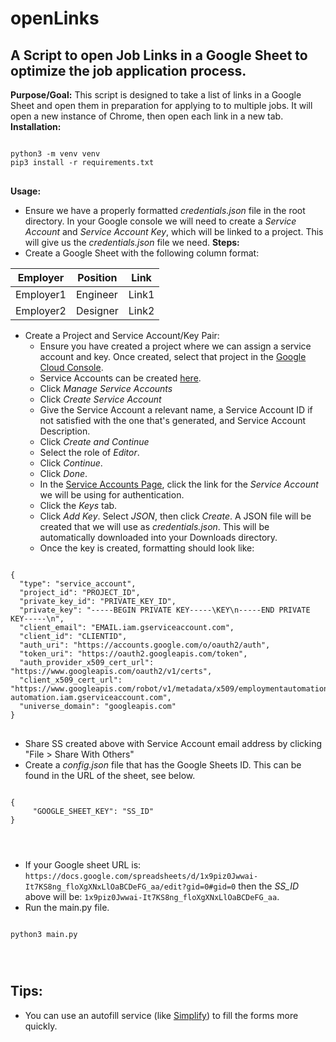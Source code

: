 # openLinks
## A Script to open Job Links in a Google Sheet to optimize the job application process.
**Purpose/Goal:** This script is designed to take a list of links in a Google Sheet and open them in preparation for applying to to multiple jobs.  It will open a new instance of Chrome, then open each link in a new tab.
**Installation:**
<pre>
<code>
python3 -m venv venv
pip3 install -r requirements.txt
</code>
</pre>

**Usage:**
- Ensure we have a properly formatted *credentials.json* file in the root directory.  In your Google console we will need to create a *Service Account* and *Service Account Key*, which will be linked to a project. This will give us the *credentials.json* file we need. 
**Steps:** 
- Create a Google Sheet with the following column format: 

| Employer     | Position       | Link  |
|--------------|----------------|-------|
| Employer1    | Engineer       | Link1 |
| Employer2    | Designer       | Link2 |

- Create a Project and Service Account/Key Pair:
    - Ensure you have created a project where we can assign a service account and key.  Once created, select that project in the [Google Cloud Console](https://console.cloud.google.com).
    - Service Accounts can be created [here](https://console.cloud.google.com/iam-admin/serviceaccounts).
    - Click *Manage Service Accounts*
    - Click *Create Service Account*
    - Give the Service Account a relevant name, a Service Account ID if not satisfied with the one that's generated, and Service Account Description.
    - Click *Create and Continue*
    - Select the role of *Editor*.
    - Click *Continue*.
    - Click *Done*. 
    - In the [Service Accounts Page](https://console.cloud.google.com/iam-admin/serviceaccounts), click the link for the *Service Account* we will be using for authentication.
    - Click the *Keys* tab.
    - Click *Add Key*.  Select *JSON*, then click *Create*. A JSON file will be created that we will use as *credentials.json*. This will be automatically downloaded into your Downloads directory.
    - Once the key is created, formatting should look like: 
<pre>
<code>
{
  "type": "service_account",
  "project_id": "PROJECT_ID",
  "private_key_id": "PRIVATE_KEY_ID",
  "private_key": "-----BEGIN PRIVATE KEY-----\KEY\n-----END PRIVATE KEY-----\n",
  "client_email": "EMAIL.iam.gserviceaccount.com",
  "client_id": "CLIENTID",
  "auth_uri": "https://accounts.google.com/o/oauth2/auth",
  "token_uri": "https://oauth2.googleapis.com/token",
  "auth_provider_x509_cert_url": "https://www.googleapis.com/oauth2/v1/certs",
  "client_x509_cert_url": "https://www.googleapis.com/robot/v1/metadata/x509/employmentautomation%40employment-automation.iam.gserviceaccount.com",
  "universe_domain": "googleapis.com"
}
</code>
</pre>
- Share SS created above with Service Account email address by clicking "File > Share With Others" 
- Create a *config.json* file that has the Google Sheets ID.  This can be found in the URL of the sheet, see below.
<pre>
<code>
{
     "GOOGLE_SHEET_KEY": "SS_ID"
}
</pre>
</code>

- If your Google sheet URL is: `https://docs.google.com/spreadsheets/d/1x9piz0Jwwai-It7KS8ng_floXgXNxLlOaBCDeFG_aa/edit?gid=0#gid=0` then the *SS_ID* above will be: `1x9piz0Jwwai-It7KS8ng_floXgXNxLlOaBCDeFG_aa`.
- Run the main.py file.
<pre>
<code>
python3 main.py
</pre>
</code>


## Tips:
- You can use an autofill service (like [Simplify](simplify.jobs)) to fill the forms more quickly.
